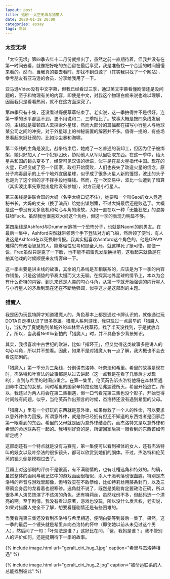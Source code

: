 ```yaml
---
layout: post
title: 追剧——太空无垠与猎魔人
date: 2020-01-18 20:00
categories: essay
tags: 影音
---
```


### 太空无垠

「太空无垠」第四季去年十二月份就推出了，虽然之前一直期待着，但我并没有在第一时间去看，就像把好吃的东西留在最后享受，我是准备找一个合适的时间慢慢来看的。然而，当我真的要去看时，却找不到资源了（其实我只找了一个网站），幸亏朋友有亚马逊的会员，分享给我用了一下。

亚马逊Video没有中文字幕，但我已经看过三季，通过英文字幕看懂剧情还是没问题的，至于和物理有关的内容，即使是中文，对我这个物理白痴来说也难以理解，因而我只是看看热闹，就不在这方面深究了。

第四季只有十集，还没看过瘾便草草结束了。老实说，这一季拍得并不是很好，连第一季的水平都达不到，更不用说和二、三季相比了。故事大概是按四条线发展的，主线就是霍顿四人去探索外星球，然而大部分的篇幅都在描写小行星人与地球某公司之间的冲突，对于外星球上的神秘装置的解密并不多。值得一提的，有些场景看起来挺壮观的，比如沙尘暴和海啸。

第二条线的主角是波比，战争结束后，她成了一名普通的装卸工，但因为侄子被绑架，她只好加入了一个犯罪团伙，协助他人从军队里窃取东西。在这一季中，给火星共和国的镜头变多了，经常可见汉语的标语，似乎是在拿火星指代中国。现在的火星，已经变成了另一个国家，政府开始腐败，人们也丧失了改造火星的信念，原分子病毒展示的上千个地外宜居星球，似乎成了很多火星人新的憧憬，波比的头子也是为了这个目的才不择手段地赚钱。然而，在一次交易中，波比一伙遭到了暗算（其实波比事先察觉出危险没有参加），对方正是小行星人。

第三条线是讲联合国的大妈（名字太绕口记不住），她要和一个叫Gao的女人竞选秘书长，大妈的丈夫（换了演员）给她出谋划策，不过大妈最后还是败选了。大概是这一季没有太多危机和勾心斗角的缘故，大妈一直在以一种「无能狂怒」的姿势狂喷Fuck。虽然我也很喜欢大妈这个角色，但这一季的表现力明显不够。

第四条线是Ashford与Drummer追捕一个恐怖分子，也就是Naomi的前男友。在最后一集中，Ashford突然就带领两个手下登陆对方的飞船，然后领了便当，有人说这是Ashford在以死换取情报。我其实挺喜欢Ashford这个角色的，他是OPA中难得的有政治智慧的人，能够理性思考和顾全大局，就这样死了挺可惜。顺便一说，Fred虽然只是露了一下脸，也不能不把雷鬼发型换掉吧，这看起来就像是在拍其他戏的时候顺便来友情客串一下。

这一季主要是讲主线的故事，其余的几条线是互相联系的，应该是为下一季的内容作铺垫，只是这铺垫的节奏太慢而又太无聊。在探索地外星球的情节上，本以为会有什么奇特的内容，到头来还是人类的勾心斗角，从第一季就开始强调的内行星人与小行星人的矛盾到现在还在不断地强调，似乎这才是这部剧的主题。

### 猎魔人

我是因为玩昆特牌才知道猎魔人的，角色基本上都是通过卡牌认识的，就像通过玩DOTA自走棋认识了很多英雄。猎魔人系列游戏，我只玩过一点最早的「猎魔人1」，当初为了夏妮跑到某城外的森林里去找草药，找了半天没找到，于是就放弃了。所以，当我看Netflix新拍的「猎魔人」时，并不具备多少背景知识。

其实，我很喜欢中古世纪的欧洲，比如「指环王」，但又觉得这类故事多是讲人的勾心斗角，所以并不想看。因此，如果不是对猎魔人有一点了解，我大概也不会去看这部剧的。

「猎魔人」第一季分为三条线，分别讲杰洛特、叶奈法和希里。希里的故事是现在时，杰洛特和叶奈法的故事都是从过去讲起（这一点我是在看了几集后才发现的），直到与希里的时间点重合。在第一集里，伦芙芮告诉杰洛特他将在森林里遇到命中注定的女孩，同时希里的国家辛特拉也被尼弗迦德所灭，希里开始逃亡。所以，我还以为两人将会在第二集相遇，但一口气看完第三集也没个影子，开始觉得时间线有问题。似乎，当伦芙芮作出预言的时候，杰洛特还没有遇到希里的父母。

「猎魔人」里有一个好玩的东西就是意外律，如果你救了一个人的性命，可以要求以意外律作为回报。所谓意外律，就是你已经拥有但还不知道的东西或者是回家后第一眼看到的东西。希里的父母就是因为意外律结合的，而杰洛特又是以意外律和希里的命运联系在一起的。我特别好奇的是，所谓回家后第一眼看到的东西该如何断定呢？

这部剧还有一个特点就是没有马赛克，第一集便可以看到裸体的女人，还有杰洛特叫的妓女以及叶奈法的很多镜头，都可以欣赏到她们的胴体。不过，杰洛特和伦芙芮的镜头倒是模糊过去了。

豆瓣上对这部剧的评价不是很高，有不满剧情的，也有吐槽选角和特效的。的确，虽然整体的画风与我记忆中的游戏画面很相似，杀人干脆利落也很血腥，特别是杰洛特的声音与游戏里超像，但特效实在不敢恭维，比如特莉丝用藤条封门，以及三寒鸦变身后的龙看着也很寒碜。选角就不说了，既然是美剧肯定要政治正确，所以很多黑人演员饰演了不该演的角色，还有特莉丝，虽然戏份不多，但起码选一个漂亮的啊。至于剧情，我没有看过原著，游戏也没玩，所以没什么发言权，老实说，如果对猎魔人完全不了解，想要看懂剧情还是有些困难的。

当我看完第三集还没看到杰洛特与希里相遇，便明白要等到最后一集了。果然，这一季的最后一个镜头就是希里奔向杰洛特的怀中（即使她以前从未见过这个男人），然后问了一句：「叶奈法是谁？」这好比在问，「爸，我妈是谁？」我不管别人的评价如何，还是挺期待下一季的故事。

{% include image.html url="geralt_ciri_hug_1.jpg" caption="希里与杰洛特相遇" %}

{% include image.html url="geralt_ciri_hug_2.jpg" caption="被命运联系的人总能找到彼此" %}
